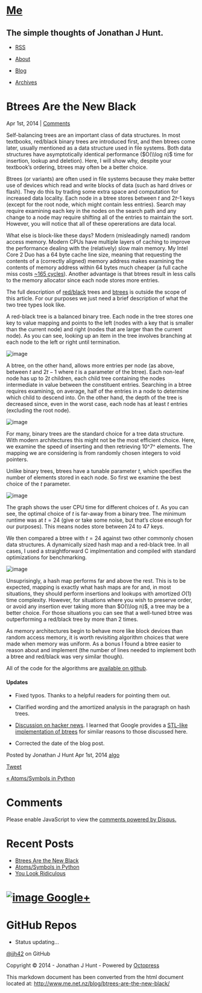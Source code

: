 [Me](/)
=======

The simple thoughts of Jonathan J Hunt.
---------------------------------------

-   [RSS](/atom.xml "subscribe via RSS")

-   [About](/)
-   [Blog](/blog/)
-   [Archives](/blog/archives)

Btrees Are the New Black
========================

Apr 1st, 2014 | [Comments](#disqus_thread)

Self-balancing trees are an important class of data structures. In most
textbooks, red/black binary trees are introduced first, and then btrees
come later, usually mentioned as a data structure used in file systems.
Both data structures have asymptotically identical performance ($O(\\log
n)$ time for insertion, lookup and deletion). Here, I will show why,
despite your textbook’s ordering, btrees may often be a better choice.

Btrees (or variants) are often used in file systems because they make
better use of devices which read and write blocks of data (such as hard
drives or flash). They do this by trading some extra space and
computation for increased data locality. Each node in a btree stores
between $t$ and $2t – 1$ keys (except for the root node, which might
contain less entries). Search may require examining each key in the
nodes on the search path and any change to a node may require shifting
all of the entries to maintain the sort. However, you will notice that
all of these opererations are data local.

What else is block-like these days? Modern (misleadingly named) random
access memory. Modern CPUs have multiple layers of caching to improve
the performance dealing with the (relatively) slow main memory. My Intel
Core 2 Duo has a 64 byte cache line size, meaning that requesting the
contents of a (correctly aligned) memory address makes examining the
contents of memory address within 64 bytes much cheaper (a full cache
miss costs [\~165
cycles](http://software.intel.com/sites/products/collateral/hpc/vtune/cycle_accounting_analysis.pdf)).
Another advantage is that btrees result in less calls to the memory
allocator since each node stores more entries.

The full description of
[red/black](https://en.wikipedia.org/wiki/Red%E2%80%93black_tree) trees
and [btrees](https://en.wikipedia.org/wiki/B-tree) is outside the scope
of this article. For our purposes we just need a brief description of
what the two tree types look like.

A red-black tree is a balanced binary tree. Each node in the tree stores
one key to value mapping and points to the left (nodes with a key that
is smaller than the current node) and right (nodes that are larger than
the current node). As you can see, looking up an item in the tree
involves branching at each node to the left or right until termination.

![image](/images/btrees-are-the-new-black/red-black-tree.svg "Example red-black tree")

A btree, on the other hand, allows more entries per node (as above,
between $t$ and $2t-1$ where $t$ is a parameter of the btree). Each
non-leaf node has up to $2t$ children, each child tree containing the
nodes intermediate in value between the constituent entries. Searching
in a btree requires examining, on average, half of the entries in a node
to determine which child to descend into. On the other hand, the depth
of the tree is decreased since, even in the worst case, each node has at
least $t$ entries (excluding the root node).

![image](/images/btrees-are-the-new-black/btree.svg)

For many, binary trees are the standard choice for a tree data
structure. With modern architectures this might not be the most
efficient choice. Here, we examine the speed of inserting and then
retrieving 10^7^ elements. The mapping we are considering is from
randomly chosen integers to void pointers.

Unlike binary trees, btrees have a tunable parameter $t$, which
specifies the number of elements stored in each node. So first we
examine the best choice of the $t$ parameter.

![image](/images/btrees-are-the-new-black/btree_parameter_optimization.svg "Btree parameter choice")

The graph shows the user CPU time for different choices of $t$. As you
can see, the optimal choice of $t$ is far-away from a binary tree. The
minimum runtime was at $t = 24$ (give or take some noise, but that’s
close enough for our purposes). This means nodes store between $24$ to
$47$ keys.

We then compared a btree with $t = 24$ against two other commonly chosen
data structures. A dynamically sized hash map and a red-black tree. In
all cases, I used a straightforward C implmentation and compiled with
standard optimizations for benchmarking.

![image](/images/btrees-are-the-new-black/data_structure_shootout.svg "data structure shootout")

Unsuprisingly, a hash map performs far and above the rest. This is to be
expected, mapping is exactly what hash maps are for and, in most
situations, they should perform insertions and lookups with amortized
$O(1)$ time complexity. However, for situations where you wish to
preserve order, or avoid any insertion ever taking more than $O(\\log
n)$, a tree may be a better choice. For those situations you can see
that a well-tuned btree was outperforming a red/black tree by more than
2 times.

As memory architectures begin to behave more like block devices than
random access memory, it is worth revisiting algorithm choices that were
made when memory was uniform. As a bonus I found a btree easier to
reason about and implement (the number of lines needed to implement both
a btree and red/black was very similar though).

All of the code for the algorithms are [available on
github](https://github.com/jjh42/algo).

#### Updates

-   Fixed typos. Thanks to a helpful readers for pointing them out.

-   Clarified wording and the amortized analysis in the paragraph on
    hash trees.

-   [Discussion on hacker
    news](https://news.ycombinator.com/item?id=7513896). I learned that
    Google provides a [STL-like implementation of
    btrees](https://code.google.com/p/cpp-btree/) for similar reasons to
    those discussed here.

-   Corrected the date of the blog post.

Posted by Jonathan J Hunt Apr 1st, 2014 [algo](/blog/categories/algo/)

[Tweet](http://twitter.com/share)

[« Atoms/Symbols in
Python](/blog/atoms-slash-symbols-in-python/ "Previous Post: Atoms/Symbols in Python")

Comments
========

Please enable JavaScript to view the [comments powered by
Disqus.](http://disqus.com/?ref_noscript)

Recent Posts
============

-   [Btrees Are the New Black](/blog/btrees-are-the-new-black/)
-   [Atoms/Symbols in Python](/blog/atoms-slash-symbols-in-python/)
-   [You Look Ridiculous](/blog/you-look-ridiculous/)

[![image](http://www.google.com/images/icons/ui/gprofile_button-32.png) Google+](https://plus.google.com/116992799662130804450?rel=author)
==========================================================================================================================================

GitHub Repos
============

-   Status updating...

[@jjh42](https://github.com/jjh42) on GitHub

Copyright © 2014 - Jonathan J Hunt - Powered by
[Octopress](http://octopress.org)

This markdown document has been converted from the html document located at:
http://www.me.net.nz/blog/btrees-are-the-new-black/
